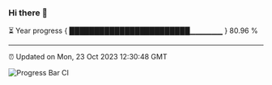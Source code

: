 ### Hi there 👋

⏳ Year progress { ████████████████████████▁▁▁▁▁▁ } 80.96 %

---

⏰ Updated on Mon, 23 Oct 2023 12:30:48 GMT

![Progress Bar CI](https://github.com/liununu/liununu/workflows/Progress%20Bar%20CI/badge.svg)
